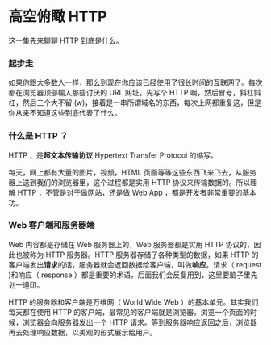 # 高空俯瞰 HTTP

这一集先来聊聊 HTTP 到底是什么。

### 起步走

如果你跟大多数人一样，那么到现在你应该已经使用了很长时间的互联网了。每次都在浏览器顶部输入那些讨厌的 URL 网址，先写个 HTTP 啊，然后冒号，斜杠斜杠，然后三个大不留 (w)，接着是一串所谓域名的东西，每次上网都重复这，但是你从来不知道这些到底代表了什么。

### 什么是 HTTP ？

HTTP ，是**超文本传输协议** Hypertext Transfer Protocol 的缩写。

每天，网上都有大量的图片，视频，HTML 页面等等这些东西飞来飞去，从服务器上送到我们的浏览器里，这个过程都是实用 HTTP 协议来传输数据的。所以理解 HTTP ，不管是对于做网站，还是做 Web App ，都是开发者非常重要的基本功。

### Web 客户端和服务器端

Web 内容都是存储在 Web 服务器上的，Web 服务器都是实用 HTTP 协议的，因此也被称为 HTTP 服务器。HTTP 服务器存储了各种类型的数据，如果 HTTP 的客户端发出**请求**的话，服务器就会返回数据给客户端，叫做**响应**。请求（ request )和响应（ response ）都是重要的术语，后面我们会反复用到，这里要脑子里先划一道印。

HTTP 的服务器和客户端是万维网（ World Wide Web ）的基本单元。其实我们每天都在使用 HTTP 的客户端，最常见的客户端就是浏览器。浏览一个页面的时候，浏览器会向服务器发出一个 HTTP 请求。等到服务器响应返回之后，浏览器再去处理响应数据，以美观的形式展示给用户。

